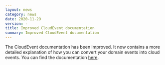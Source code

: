```yaml
---
layout: news
category: news
date: 2020-11-29
version: -
title: Improved CloudEvent documentation 
summary: Improved CloudEvent documentation 
---
```


The CloudEvent documentation has been improved. It now contains a more detailed explanation of how you can convert your domain events into cloud events. 
You can find the documentation [here](https://occurrent.org/documentation#cloudevents). 